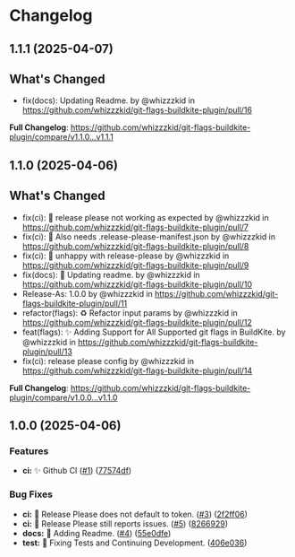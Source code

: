 # Changelog

## 1.1.1 (2025-04-07)

## What's Changed
* fix(docs): Updating Readme. by @whizzzkid in https://github.com/whizzzkid/git-flags-buildkite-plugin/pull/16


**Full Changelog**: https://github.com/whizzzkid/git-flags-buildkite-plugin/compare/v1.1.0...v1.1.1

## 1.1.0 (2025-04-06)

## What's Changed
* fix(ci): 🐛 release please not working as expected  by @whizzzkid in https://github.com/whizzzkid/git-flags-buildkite-plugin/pull/7
* fix(ci): 🐛 Also needs .release-please-manifest.json  by @whizzzkid in https://github.com/whizzzkid/git-flags-buildkite-plugin/pull/8
* fix(ci): 🐛 unhappy with release-please  by @whizzzkid in https://github.com/whizzzkid/git-flags-buildkite-plugin/pull/9
* fix(docs): 📝 Updating readme. by @whizzzkid in https://github.com/whizzzkid/git-flags-buildkite-plugin/pull/10
* Release-As: 1.0.0 by @whizzzkid in https://github.com/whizzzkid/git-flags-buildkite-plugin/pull/11
* refactor(flags): ♻️ Refactor input params by @whizzzkid in https://github.com/whizzzkid/git-flags-buildkite-plugin/pull/12
* feat(flags): ✨ Adding Support for All Supported git flags in BuildKite. by @whizzzkid in https://github.com/whizzzkid/git-flags-buildkite-plugin/pull/13
* fix(ci): release please config by @whizzzkid in https://github.com/whizzzkid/git-flags-buildkite-plugin/pull/14


**Full Changelog**: https://github.com/whizzzkid/git-flags-buildkite-plugin/compare/v1.0.0...v1.1.0

## 1.0.0 (2025-04-06)


### Features

* **ci:** ✨ Github CI  ([#1](https://github.com/whizzzkid/git-flags-buildkite-plugin/issues/1)) ([77574df](https://github.com/whizzzkid/git-flags-buildkite-plugin/commit/77574dfccfda9d54bb10eaa2a24921f29158d535))


### Bug Fixes

* **ci:** 🐛 Release Please does not default to token. ([#3](https://github.com/whizzzkid/git-flags-buildkite-plugin/issues/3)) ([2f2ff06](https://github.com/whizzzkid/git-flags-buildkite-plugin/commit/2f2ff06c2fc594b96c441df342cf99cbec15e5a3))
* **ci:** 🐛 Release Please still reports issues. ([#5](https://github.com/whizzzkid/git-flags-buildkite-plugin/issues/5)) ([8266929](https://github.com/whizzzkid/git-flags-buildkite-plugin/commit/8266929eca77323b52d44d3d1572fe26eedd1f15))
* **docs:** 📝 Adding Readme. ([#4](https://github.com/whizzzkid/git-flags-buildkite-plugin/issues/4)) ([55e0dfe](https://github.com/whizzzkid/git-flags-buildkite-plugin/commit/55e0dfe68d9add3f0101d09deacda291bc9dcf84))
* **test:** 🧪 Fixing Tests and Continuing Development. ([406e036](https://github.com/whizzzkid/git-flags-buildkite-plugin/commit/406e03698d52e65a158d22ff8bdc5a62e76d3c8c))
